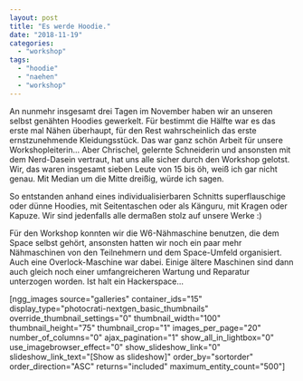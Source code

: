```yaml
---
layout: post
title: "Es werde Hoodie."
date: "2018-11-19"
categories: 
  - "workshop"
tags: 
  - "hoodie"
  - "naehen"
  - "workshop"
---
```


An nunmehr insgesamt drei Tagen im November haben wir an unseren selbst genähten Hoodies gewerkelt. Für bestimmt die Hälfte war es das erste mal Nähen überhaupt, für den Rest wahrscheinlich das erste ernstzunehmende Kleidungsstück. Das war ganz schön Arbeit für unsere Workshopleiterin... Aber Chrischel, gelernte Schneiderin und ansonsten mit dem Nerd-Dasein vertraut, hat uns alle sicher durch den Workshop gelotst. Wir, das waren insgesamt sieben Leute von 15 bis öh, weiß ich gar nicht genau. Mit Median um die Mitte dreißig, würde ich sagen.

So entstanden anhand eines individualisierbaren Schnitts superflauschige oder dünne Hoodies, mit Seitentaschen oder als Känguru, mit Kragen oder Kapuze. Wir sind jedenfalls alle dermaßen stolz auf unsere Werke :)

Für den Workshop konnten wir die W6-Nähmaschine benutzen, die dem Space selbst gehört, ansonsten hatten wir noch ein paar mehr Nähmaschinen von den Teilnehmern und dem Space-Umfeld organisiert. Auch eine Overlock-Maschine war dabei. Einige ältere Maschinen sind dann auch gleich noch einer umfangreicheren Wartung und Reparatur unterzogen worden. Ist halt ein Hackerspace...

\[ngg\_images source="galleries" container\_ids="15" display\_type="photocrati-nextgen\_basic\_thumbnails" override\_thumbnail\_settings="0" thumbnail\_width="100" thumbnail\_height="75" thumbnail\_crop="1" images\_per\_page="20" number\_of\_columns="0" ajax\_pagination="1" show\_all\_in\_lightbox="0" use\_imagebrowser\_effect="0" show\_slideshow\_link="0" slideshow\_link\_text="\[Show as slideshow\]" order\_by="sortorder" order\_direction="ASC" returns="included" maximum\_entity\_count="500"\]

